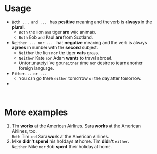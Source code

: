 # Usage
- `Both ... and ... ` has **positive** meaning and the verb is **always** in the **plural**.
  - `Both` the lion `and` tiger **are** wild animals.
  - `Both` Bob `and` Paul **are** from Scotland.
- `Neither ... nor ... ` has **negative** meaning and the verb is always **agrees** in number with the **second** subject.
  - `Neither` the lion `nor` the tiger **eats** grass.
  - `Neither` Kate `nor` Adam **wants** to travel abroad.
  - Unfortunately I’ve got `neither` time `nor` desire to learn another foreign language.
- `Either... or ... `
  - You can go there `either` tomorrow `or` the day after tomorrow.
- 

<br>

# More examples
1. Tim **works** at the American Airlines. Sara **works** at the American Airlines, too.<br>
`Both` Tim `and` Sara **work** at the American Airlines.
2. Mike **didn't spend** his holidays at home. Tim **didn't** `either`.<br>
`Neither` Mike `nor` Bob **spent** their holiday at home.
